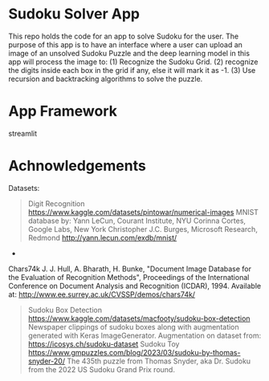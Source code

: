 # Sudoku Solver App

This repo holds the code for an app to solve Sudoku for the user.
The purpose of this app is to have an interface where a user can upload an image of an unsolved Sudoku Puzzle and the deep learning model in this app will process the image to: 
    (1) Recognize the Sudoku Grid.
    (2) recognize the digits inside each box in the grid if any, else it will mark it as -1.
    (3) Use recursion and backtracking algorithms to solve the puzzle.

# App Framework
streamlit

# Achnowledgements
Datasets:
> Digit Recognition
https://www.kaggle.com/datasets/pintowar/numerical-images
MNIST database by: 
Yann LeCun, Courant Institute, NYU
Corinna Cortes, Google Labs, New York
Christopher J.C. Burges, Microsoft Research, Redmond
http://yann.lecun.com/exdb/mnist/
+
Chars74k
J. J. Hull, A. Bharath, H. Bunke, "Document Image Database for the Evaluation of Recognition Methods", Proceedings of the International Conference on Document Analysis and Recognition (ICDAR), 1994. Available at: http://www.ee.surrey.ac.uk/CVSSP/demos/chars74k/
> Sudoku Box Detection
https://www.kaggle.com/datasets/macfooty/sudoku-box-detection
Newspaper clippings of sudoku boxes along with augmentation generated with Keras ImageGenerator.
Augmentation on dataset from: https://icosys.ch/sudoku-dataset
> Sudoku Toy
https://www.gmpuzzles.com/blog/2023/03/sudoku-by-thomas-snyder-20/
The 435th puzzle from Thomas Snyder, aka Dr. Sudoku from the 2022 US Sudoku Grand Prix round.